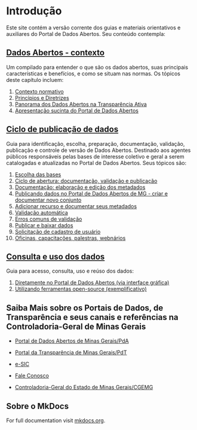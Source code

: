 # Introdução

Este site contém a versão corrente dos guias e materiais orientativos e auxiliares do Portal de Dados Abertos. Seu conteúdo contempla:

## [Dados Abertos - contexto](https://transparencia-mg.github.io/manual-dados-mg/0.1/1.%20Dados%20Abertos%20-%20contexto/000_dados_abertos/)

Um compilado para entender o que são os dados abertos, suas principais características e benefícios, e como se situam nas normas. Os tópicos deste capítulo incluem: 

1. [Contexto normativo](https://transparencia-mg.github.io/manual-dados-mg/0.1/1.%20Dados%20Abertos%20-%20contexto/001_normas_legais/)
1. [Princípios e Diretrizes](https://transparencia-mg.github.io/manual-dados-mg/0.1/1.%20Dados%20Abertos%20-%20contexto/002_principios_diretrizes/)
1. [Panorama dos Dados Abertos na Transparência Ativa](https://transparencia-mg.github.io/manual-dados-mg/0.1/1.%20Dados%20Abertos%20-%20contexto/003_panorama_transparencia_ativa/)
1. [Apresentação sucinta do Portal de Dados Abertos](https://transparencia-mg.github.io/manual-dados-mg/0.1/1.%20Dados%20Abertos%20-%20contexto/004_portal_de_dados_abertos/)

## [Ciclo de publicação de dados](https://transparencia-mg.github.io/manual-dados-mg/0.1/2.%20Ciclo%20de%20publica%C3%A7%C3%A3o%20de%20dados/005_escolha_das_bases/)

Guia para identificação, escolha, preparação, documentação, validação, publicação e controle de versão de Dados Abertos. Destinado aos agentes públicos responsáveis pelas bases de interesse coletivo e geral a serem catalogadas e atualizadas no Portal de Dados Abertos. Seus tópicos são:

1. [Escolha das bases](https://transparencia-mg.github.io/manual-dados-mg/0.1/2.%20Ciclo%20de%20publica%C3%A7%C3%A3o%20de%20dados/005_escolha_das_bases/)
1. [Ciclo de abertura: documentação, validação e publicação](https://transparencia-mg.github.io/manual-dados-mg/0.1/2.%20Ciclo%20de%20publica%C3%A7%C3%A3o%20de%20dados/006_etapas_abertura/)
1. [Documentação: elaboração e edição dos metadados](https://transparencia-mg.github.io/manual-dados-mg/0.1/2.%20Ciclo%20de%20publica%C3%A7%C3%A3o%20de%20dados/007_documentacao/)
1. [Publicando dados no Portal de Dados Abertos de MG - criar e documentar novo conjunto](https://transparencia-mg.github.io/manual-dados-mg/0.1/2.%20Ciclo%20de%20publica%C3%A7%C3%A3o%20de%20dados/008_conjunto/)
1. [Adicionar recurso e documentar seus metadados](https://transparencia-mg.github.io/manual-dados-mg/0.1/2.%20Ciclo%20de%20publica%C3%A7%C3%A3o%20de%20dados/009_recurso/)
1. [Validação automática](https://transparencia-mg.github.io/manual-dados-mg/0.1/2.%20Ciclo%20de%20publica%C3%A7%C3%A3o%20de%20dados/010_validacao/)
1. [Erros comuns de validação](https://transparencia-mg.github.io/manual-dados-mg/0.1/2.%20Ciclo%20de%20publica%C3%A7%C3%A3o%20de%20dados/011_erros_comuns_validacao/)
1. [Publicar e baixar dados](https://transparencia-mg.github.io/manual-dados-mg/0.1/2.%20Ciclo%20de%20publica%C3%A7%C3%A3o%20de%20dados/012_publicar_baixar/)
1. [Solicitação de cadastro de usuário](https://transparencia-mg.github.io/manual-dados-mg/0.1/2.%20Ciclo%20de%20publica%C3%A7%C3%A3o%20de%20dados/015_solicitacao_cadastro/) 
1. [Oficinas, capacitações, palestras, webnários](https://transparencia-mg.github.io/manual-dados-mg/0.1/2.%20Ciclo%20de%20publica%C3%A7%C3%A3o%20de%20dados/016_semana_controle/)

## [Consulta e uso dos dados](https://transparencia-mg.github.io/manual-dados-mg/0.1/3.%20Consulta%20e%20uso%20dos%20dados/017_acesso_consulta_portal-CLI_API/) 

Guia para acesso, consulta, uso e reúso dos dados:

1. [Diretamente no Portal de Dados Abertos (via interface gráfica)](https://transparencia-mg.github.io/manual-dados-mg/0.1/3.%20Consulta%20e%20uso%20dos%20dados/018_acesso_consulta_portal_GUI/)
1. [Utilizando ferramentas open-source (exemplificativo)](https://transparencia-mg.github.io/manual-dados-mg/0.1/3.%20Consulta%20e%20uso%20dos%20dados/017_acesso_consulta_portal-CLI_API/)

## Saiba Mais sobre os Portais de Dados, de Transparência e seus canais e referências na Controladoria-Geral de Minas Gerais

- [Portal de Dados Abertos de Minas Gerais/PdA](https://dados.mg.gov.br/about)

- [Portal da Transparência de Minas Gerais/PdT](https://www.transparencia.mg.gov.br/)

- [e-SIC](https://acessoainformacao.mg.gov.br/sistema/site/index.aspx) 

- [Fale Conosco](https://www.transparencia.mg.gov.br/faleconosco) 

- [Controladoria-Geral do Estado de Minas Gerais/CGEMG](https://www.cge.mg.gov.br/)

## Sobre o MkDocs

For full documentation visit [mkdocs.org](https://www.mkdocs.org).
